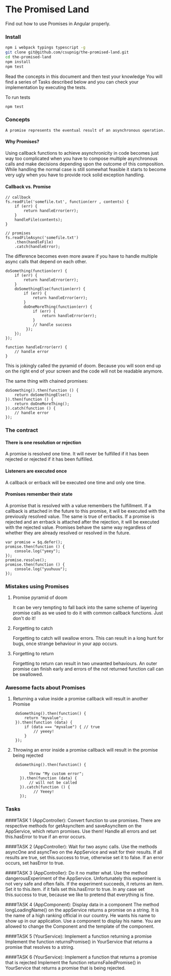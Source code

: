 # The Promised Land

Find out how to use Promises in Angular properly.

### Install

```sh
npm i webpack typings typescript -g
git clone git@github.com/csupnig/the-promised-land.git
cd the-promised-land
npm install
npm test
```

Read the concepts in this document and then test your knowledge
You will find a series of Tasks described below and you can check your implementation by executing the tests.

To run tests

```sh
npm test
```


### Concepts

    A promise represents the eventual result of an asynchronous operation.
    
#### Why Promises?
Using callback functions to achieve asynchronicity in code becomes just way too complicated when you have to compose multiple asynchronous calls and make decisions depending upon the outcome of this composition. While handling the normal case is still somewhat feasible it starts to become very ugly when you have to provide rock solid exception handling.

#### Callback vs. Promise

    // callback
    fs.readFile('somefile.txt', function(err , contents) {
        if (err) {
            return handleError(err);
        }
        handleFile(contents);
    }
    
    // promises
    fs.readFileAsync('somefile.txt')
        .then(handleFile)
        .catch(handleError);
        
The difference becomes even more aware if you have to handle multiple async calls that depend on each other.
        
    doSomething(function(err) {
        if (err) {
            return handleError(err);
        }
        doSomethingElse(function(err) {
            if (err) {
                return handleError(err);
            }
            doOneMoreThing(function(err) {
                if (err) {
                    return handleError(err);
                }
                // handle success
             });
        });
    });
        
    function handleError(err) {
        // handle error
    }
    
This is jokingly called the pyramid of doom. Because you will soon end up on the right end of your screen
and the code will not be readable anymore. 

The same thing with chained promises:
    
    doSomething().then(function () {
        return doSomethingElse();
    }).then(function () {
        return doOneMoreThing();
    }).catch(function () {
        // handle error
    });

### The contract

#### There is one resolution or rejection
A promise is resolved one time. It will never be fulfilled if it has been rejected or rejected if it has been fulfilled.

#### Listeners are executed once
A callback or errback will be executed one time and only one time.

#### Promises remember their state
A promise that is resolved with a value remembers the fulfillment. If a callback is attached in the future to this promise, it will be executed with the previously resolved value. The same is true of errbacks. If a promise is rejected and an errback is attached after the rejection, it will be executed with the rejected value. Promises behave the same way regardless of whether they are already resolved or resolved in the future.
    
    var promise = $q.defer();
    promise.then(function () {
        console.log("yeey");
    });
    promise.resolve();
    promise.then(function () {
        console.log("yuuhuuu");
    });

### Mistakes using Promises

1. Promise pyramid of doom

    It can be very tempting to fall back into the same scheme of layering promise calls as we used to do it with common callback
    functions. Just don't do it!
2. Forgetting to catch

    Forgetting to catch will swallow errors. This can result in a long hunt for bugs, once strange behaviour in your app occurs.
3. Forgetting to return

    Forgetting to return can result in two unwanted behaviours. An outer promise can finish early and errors of the not returned function
    call can be swallowed.
    
### Awesome facts about Promises
1. Returning a value inside a promise callback will result in another Promise
    
        doSomething().then(function() {
            return "myvalue";
        }).then(function (data) {
            if (data === "myvalue") { // true
                // yeeey!
            }
        });
        
2. Throwing an error inside a promise callback will result in the promise being rejected      
        
        doSomething().then(function() {
               
              throw "My custom error";
          }).then(function (data) {
              // will not be called
          }).catch(function () {
                // Yeeey!
          });

### Tasks

####TASK 1 (AppController): Convert function to use promises.
    There are respective methods for getAsyncItem and saveAsyncItem on the AppService, which return promises.
    Use them!
    Handle all errors and set this.hasError to true if an error occurs.
    
####TASK 2 (AppController): Wait for two async calls.
    Use the methods asyncOne and asyncTwo on the AppService and wait for their results.
    If all results are true, set this.success to true, otherwise set it to false.
    If an error occurs, set hasError to true.

####TASK 3 (AppController): Do it no matter what.
    Use the method dangerousExperiment of the AppService. Unfortunately this experiment is not
    very safe and often fails. If the experiment succeeds, it returns an item. Set it to this.item.
    if it fails set this.hasError to true.
    In any case set this.success to true, because we like to pretend that everything is fine.

####TASK 4 (AppComponent): Display data in a component
    The method longLoadingName() on the appService returns a promise on a string. It is the name of a high ranking
    official in our country. He wants his name to show up in our application. Use a component to display his name.
    You are allowed to change the Component and the template of the component.
    
####TASK 5 (YourService): Implement a function returning a promise
    Implement the function returnsPromise() in YourService that returns a promise that resolves to a string.
    
####TASK 6 (YourService): Implement a function that returns a promise that is rejected
    Implement the function returnsFailedPromise() in YourService that returns a promise that is being rejected.
